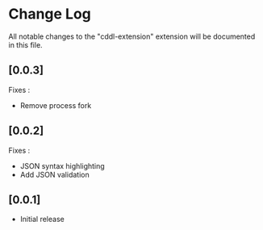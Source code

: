 # Change Log

All notable changes to the "cddl-extension" extension will be documented in this file.

## [0.0.3]

Fixes :
 - Remove process fork

## [0.0.2]

Fixes :
 - JSON syntax highlighting
 - Add JSON validation

## [0.0.1]

- Initial release